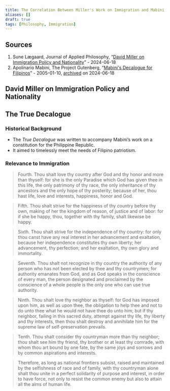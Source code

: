 ```yaml
---
title: The Correlation Between Miller's Work on Immigration and Mabini's "The True Decalogue"
aliases: []
draft: true
tags: [Philosophy, Immigration]
---
```


## Sources

1. Sune Lægaard, Journal of Applied Philosophy, “[David Miller on Immigration Policy and Nationality](https://www.jstor.org/stable/24355044)” - 2024-06-18
2. Apolinario Mabini, The Project Gutenberg, “[Mabini's Decalogue for Filipinos](https://www.gutenberg.org/files/14660/14660-h/14660-h.htm)” - 2005-01-10, [archived](https://web.archive.org/web/20240501021743/https://www.gutenberg.org/files/14660/14660-h/14660-h.htm) on 2024-06-18

## David Miller on Immigration Policy and Nationality

## The True Decalogue

### Historical Background

- The *True Decalogue* was written to accompany Mabini’s work on a constitution for the Philippine Republic.
- It aimed to timelessly meet the needs of Filipino patriotism.

### Relevance to Immigration

> Fourth. Thou shalt love thy country after God and thy honor and more than thyself: for she is the only Paradise which God has given thee in this life, the only patrimony of thy race, the only inheritance of thy ancestors and the only hope of thy posterity; because of her, thou hast life, love and interests, happiness, honor and God.

> Fifth. Thou shalt strive for the happiness of thy country before thy own, making of her the kingdom of reason, of justice and of labor: for if she be happy, thou, together with thy family, shalt likewise be happy.

> Sixth. Thou shalt strive for the independence of thy country: for only thou canst have any real interest in her advancement and exaltation, because her independence constitutes thy own liberty; her advancement, thy perfection; and her exaltation, thy own glory and immortality.

> Seventh. Thou shalt not recognize in thy country the authority of any person who has not been elected by thee and thy countrymen; for authority emanates from God, and as God speaks in the conscience of every man, the person designated and proclaimed by the conscience of a whole people is the only one who can use true authority.

> Ninth. Thou shalt love thy neighbor as thyself: for God has imposed upon him, as well as upon thee, the obligation to help thee and not to do unto thee what he would not have thee do unto him; but if thy neighbor, failing in this sacred duty, attempt against thy life, thy liberty and thy interests, then thou shalt destroy and annihilate him for the supreme law of self-preservation prevails.

> Tenth. Thou shalt consider thy countryman more than thy neighbor; thou shalt see him thy friend, thy brother or at least thy comrade, with whom thou art bound by one fate, by the same joys and sorrows and by common aspirations and interests.

> Therefore, as long as national frontiers subsist, raised and maintained by the selfishness of race and of family, with thy countryman alone shalt thou unite in a perfect solidarity of purpose and interest, in order to have force, not only to resist the common enemy but also to attain all the aims of human life.
